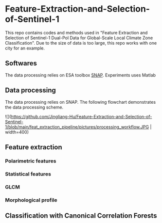 # Feature-Extraction-and-Selection-of-Sentinel-1
This repo contains codes and methods used in "Feature Extraction and Selection of Sentinel-1 Dual-Pol Data for Global-Scale Local Climate Zone Classification". Due to the size of data is too large, this repo works with one city for an example.

## Softwares
The data processing relies on ESA toolbox [SNAP](https://step.esa.int/main/download/snap-download/). Experiments uses Matlab

## Data processing
The data processing relies on SNAP. The following flowchart demonstrates the data processing scheme.

![](https://github.com/Jingliang-Hu/Feature-Extraction-and-Selection-of-Sentinel-1/blob/main/feat_extraction_pipeline/pictures/processing_workflow.JPG | width=400)



## Feature extraction
### Polarimetric features

### Statistical features

### GLCM

### Morphological profile

## Classification with Canonical Correlation Forests

